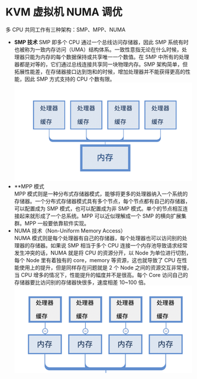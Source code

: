 # KVM 虚拟机 NUMA 调优
多 CPU 共同工作有三种架构：SMP、MPP、NUMA  
- **SMP 技术** 
  SMP 即多个 CPU 通过一个总线访问存储器，因此 SMP 系统有时也被称为一致内存访问（UMA）结构体系。一致性意指无论在什么时候，处理器只能为内存的每个数据保持或共享唯一一个数值。在 SMP 中所有的处理器都是对等的，它们通过总线连接共享同一块物理内存。SMP 架构简单，但拓展性能差，在存储器接口达到饱和的时候，增加处理器并不能获得更高的性能，因此 SMP 方式支持的 CPU 个数有限。
![SMP架构.png](https://github.com/Leanna-Lee/MyNotes/blob/master/Virtualization/image/SMP%E6%9E%B6%E6%9E%84.png)
- **MPP 模式  
  MPP 模式则是一种分布式存储器模式，能够将更多的处理器纳入一个系统的存储器。一个分布式存储器模式具有多个节点，每个节点都有自己的存储器，可以配置成为 SMP 模式，也可以配置成为非 SMP 模式。单个的节点相互连接起来就形成了一个总系统。MPP 可以近似理解成一个 SMP 的横向扩展集群。MPP 一般要依靠软件实现。
- NUMA 技术（Non-Uniform Memory Access）    
  NUMA 模式则是每个处理器有自己的存储器，每个处理器也可以访问别的处理器的存储器。如果说 SMP 相当于多个 CPU 连接一个内存池导致请求经常发生冲突的话，NUMA 就是将 CPU 的资源分开，以 Node 为单位进行切割，每个 Node 里有着独有的 core，memory 等资源，这也就导致了 CPU 在性能使用上的提升，但是同样存在问题就是 2 个 Node 之间的资源交互非常慢，当 CPU 增多的情况下，性能提升的幅度并不是很高。每个 Core 访问自己的存储器要比访问别的存储器快很多，速度相差 10~100 倍。
![NUMA架构.png](https://github.com/Leanna-Lee/MyNotes/blob/master/Virtualization/image/NUMA%E6%9E%B6%E6%9E%84.png)
